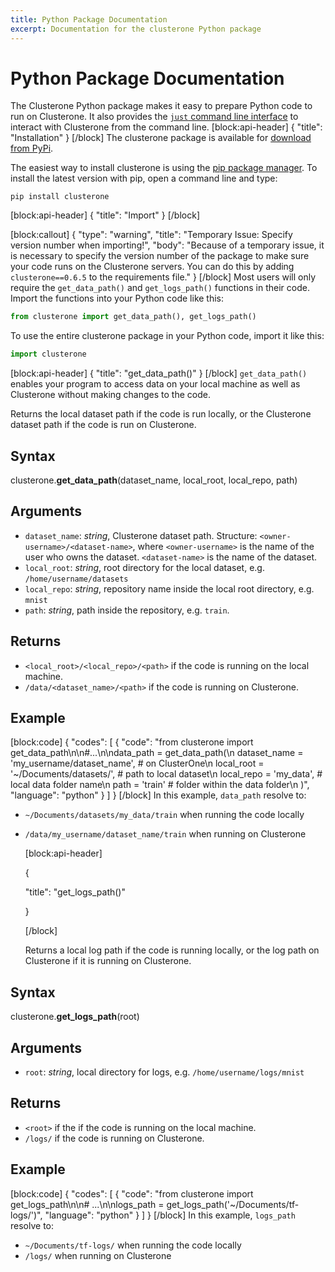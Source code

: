 ```yaml
---
title: Python Package Documentation
excerpt: Documentation for the clusterone Python package
---
```


# Python Package Documentation

The Clusterone Python package makes it easy to prepare Python code to run on Clusterone. It also provides the [`just` command line interface](doc:just-cli-reference-manual) to interact with Clusterone from the command line. \[block:api-header\] { "title": "Installation" } \[/block\] The clusterone package is available for [download from PyPi](https://pypi.python.org/pypi/clusterone).

The easiest way to install clusterone is using the [pip package manager](https://pypi.python.org/pypi/pip). To install the latest version with pip, open a command line and type:

```text
pip install clusterone
```

\[block:api-header\] { "title": "Import" } \[/block\]

\[block:callout\] { "type": "warning", "title": "Temporary Issue: Specify version number when importing!", "body": "Because of a temporary issue, it is necessary to specify the version number of the package to make sure your code runs on the Clusterone servers. You can do this by adding `clusterone==0.6.5` to the requirements file." } \[/block\] Most users will only require the `get_data_path()` and `get_logs_path()` functions in their code. Import the functions into your Python code like this:

```python
from clusterone import get_data_path(), get_logs_path()
```

To use the entire clusterone package in your Python code, import it like this:

```python
import clusterone
```

\[block:api-header\] { "title": "get\_data\_path\(\)" } \[/block\] `get_data_path()` enables your program to access data on your local machine as well as Clusterone without making changes to the code.

Returns the local dataset path if the code is run locally, or the Clusterone dataset path if the code is run on Clusterone.

## Syntax

clusterone.**get\_data\_path**\(dataset\_name, local\_root, local\_repo, path\)

## Arguments

* `dataset_name`: _string_, Clusterone dataset path. Structure: `<owner-username>/<dataset-name>`, where `<owner-username>` is the name of the user who owns the dataset. `<dataset-name>` is the name of the dataset.
* `local_root`: _string_, root directory for the local dataset, e.g. `/home/username/datasets`
* `local_repo`: _string_, repository name inside the local root directory, e.g. `mnist`
* `path`: _string_, path inside the repository, e.g. `train`.

## Returns

* `<local_root>/<local_repo>/<path>` if the code is running on the local machine.
* `/data/<dataset_name>/<path>` if the code is running on Clusterone.

## Example

\[block:code\] { "codes": \[ { "code": "from clusterone import get\_data\_path\n\n\#...\n\ndata\_path = get\_data\_path\(\n dataset\_name = 'my\_username/dataset\_name', \# on ClusterOne\n local\_root = '~/Documents/datasets/', \# path to local dataset\n local\_repo = 'my\_data', \# local data folder name\n path = 'train' \# folder within the data folder\n \)", "language": "python" } \] } \[/block\] In this example, `data_path` resolve to:

* `~/Documents/datasets/my_data/train` when running the code locally 
* `/data/my_username/dataset_name/train` when running on Clusterone

  \[block:api-header\]

  {

  "title": "get\_logs\_path\(\)"

  }

  \[/block\]

  Returns a local log path if the code is running locally, or the log path on Clusterone if it is running on Clusterone.

## Syntax

clusterone.**get\_logs\_path**\(root\)

## Arguments

* `root`: _string_, local directory for logs, e.g. `/home/username/logs/mnist`

## Returns

* `<root>` if the if the code is running on the local machine.
* `/logs/` if the code is running on Clusterone.

## Example

\[block:code\] { "codes": \[ { "code": "from clusterone import get\_logs\_path\n\n\# ...\n\nlogs\_path = get\_logs\_path\('~/Documents/tf-logs/'\)", "language": "python" } \] } \[/block\] In this example, `logs_path` resolve to:

* `~/Documents/tf-logs/` when running the code locally 
* `/logs/` when running on Clusterone

